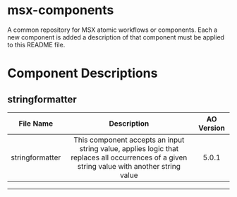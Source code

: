 # msx-components
A common repository for MSX atomic workflows or components. Each a new component is added a description of that component must be applied to this README file.
# Component Descriptions

## stringformatter
|File Name| Description | AO Version | 
|---------|:-------------:|:------------:|
|stringformatter| This component accepts an input string value, applies logic that replaces all occurrences of a given string value with another string value| 5.0.1|
*****


